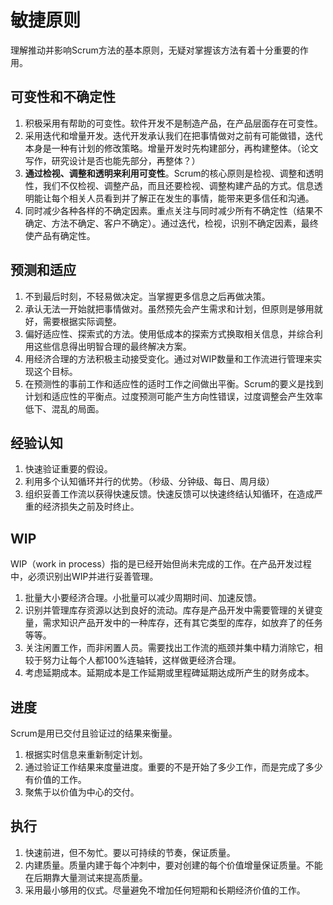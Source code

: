# 敏捷原则

理解推动并影响Scrum方法的基本原则，无疑对掌握该方法有着十分重要的作用。

## 可变性和不确定性

1. 积极采用有帮助的可变性。软件开发不是制造产品，在产品层面存在可变性。
1. 采用迭代和增量开发。迭代开发承认我们在把事情做对之前有可能做错，迭代本身是一种有计划的修改策略。增量开发时先构建部分，再构建整体。（论文写作，研究设计是否也能先部分，再整体？）
1. **通过检视、调整和透明来利用可变性**。Scrum的核心原则是检视、调整和透明性，我们不仅检视、调整产品，而且还要检视、调整构建产品的方式。信息透明能让每个相关人员看到并了解正在发生的事情，能带来更多信任和沟通。
1. 同时减少各种各样的不确定因素。重点关注与同时减少所有不确定性（结果不确定、方法不确定、客户不确定）。通过迭代，检视，识别不确定因素，最终使产品有确定性。

## 预测和适应

1. 不到最后时刻，不轻易做决定。当掌握更多信息之后再做决策。
1. 承认无法一开始就把事情做对。虽然预先会产生需求和计划，但原则是够用就好，需要根据实际调整。
1. 偏好适应性、探索式的方法。使用低成本的探索方式换取相关信息，并综合利用这些信息得出明智合理的最终解决方案。
1. 用经济合理的方法积极主动接受变化。通过对WIP数量和工作流进行管理来实现这个目标。
1. 在预测性的事前工作和适应性的适时工作之间做出平衡。Scrum的要义是找到计划和适应性的平衡点。过度预测可能产生方向性错误，过度调整会产生效率低下、混乱的局面。

## 经验认知

1. 快速验证重要的假设。
1. 利用多个认知循环并行的优势。（秒级、分钟级、每日、周月级）
1. 组织妥善工作流以获得快速反馈。快速反馈可以快速终结认知循环，在造成严重的经济损失之前及时终止。

## WIP

WIP（work in process）指的是已经开始但尚未完成的工作。在产品开发过程中，必须识别出WIP并进行妥善管理。

1. 批量大小要经济合理。小批量可以减少周期时间、加速反馈。
1. 识别并管理库存资源以达到良好的流动。库存是产品开发中需要管理的关键变量，需求知识产品开发中的一种库存，还有其它类型的库存，如放弃了的任务等等。
1. 关注闲置工作，而非闲置人员。需要找出工作流的瓶颈并集中精力消除它，相较于努力让每个人都100%连轴转，这样做更经济合理。
1. 考虑延期成本。延期成本是工作延期或里程碑延期达成所产生的财务成本。

## 进度

Scrum是用已交付且验证过的结果来衡量。

1. 根据实时信息来重新制定计划。
1. 通过验证工作结果来度量进度。重要的不是开始了多少工作，而是完成了多少有价值的工作。
1. 聚焦于以价值为中心的交付。

## 执行

1. 快速前进，但不匆忙。要以可持续的节奏，保证质量。
1. 内建质量。质量内建于每个冲刺中，要对创建的每个价值增量保证质量。不能在后期靠大量测试来提高质量。
1. 采用最小够用的仪式。尽量避免不增加任何短期和长期经济价值的工作。
